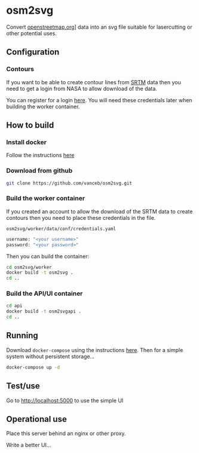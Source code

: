 # osm2svg

Convert [openstreetmap.org](https://openstreetmap.org)] data into an svg file suitable for lasercutting or other potential uses.

## Configuration

### Contours

If you want to be able to create contour lines from [SRTM](https://www.usgs.gov/centers/eros/science/usgs-eros-archive-digital-elevation-shuttle-radar-topography-mission-srtm-1-arc?qt-science_center_objects=0#qt-science_center_objects) data then you need to get a login from NASA to allow download of the data.

You can register for a login [here](https://urs.earthdata.nasa.gov/users).  You will need these credentials later when building the worker container.

## How to build

### Install docker

Follow the instructions [here](https://docs.docker.com/engine/install/)

### Download from github

~~~sh
git clone https://github.com/vanceb/osm2svg.git
~~~

### Build the worker container

If you created an account to allow the download of the SRTM data to create contours then you need to place these credentials in the file.

`osm2svg/worker/data/conf/credentials.yaml`

~~~sh
username: "<your username>"
password: "<your password>"
~~~

Then you can build the container:

~~~sh
cd osm2svg/worker
docker build -t osm2svg .
cd ..
~~~

### Build the API/UI container

~~~sh
cd api
docker build -t osm2svgapi .
cd ..
~~~

## Running

Download `docker-compose` using the instructions [here](https://docs.docker.com/compose/install/).  Then for a simple system without persistent storage...

~~~sh
docker-compose up -d
~~~

## Test/use

Go to [http://localhost:5000](http://localhost:5000) to use the simple UI

## Operational use

Place this server behind an nginx or other proxy.

Write a better UI...
